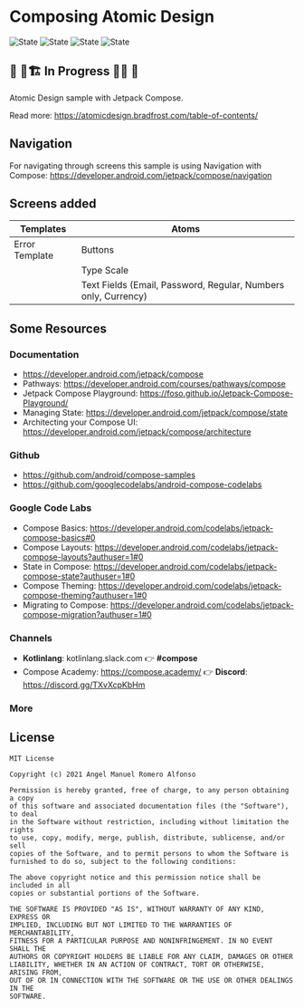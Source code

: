# Composing Atomic Design

![State](https://img.shields.io/badge/kotlin-v1.5.10-blueviolet)
![State](https://img.shields.io/badge/gradle-v7.0.0--beta03-blue)
![State](https://img.shields.io/badge/compose-v1.0.0--beta08-blue)
![State](https://img.shields.io/badge/navigation--compose-v2.4.0--alpha02-blue)

## 🚧 👷🏗️  In Progress  🔨👷 🚧
Atomic Design sample with Jetpack Compose.


Read more: https://atomicdesign.bradfrost.com/table-of-contents/

## Navigation
For navigating through screens this sample is using Navigation with Compose:
https://developer.android.com/jetpack/compose/navigation

## Screens added
| Templates      | Atoms                                                         |
| ------------   | ----------                                                    |
| Error Template | Buttons                                                       |
|                | Type Scale                                                    |
|                | Text Fields (Email, Password, Regular, Numbers only, Currency)|

## Some Resources

### Documentation
* https://developer.android.com/jetpack/compose
* Pathways: https://developer.android.com/courses/pathways/compose
* Jetpack Compose Playground: https://foso.github.io/Jetpack-Compose-Playground/
* Managing State: https://developer.android.com/jetpack/compose/state
* Architecting your Compose UI: https://developer.android.com/jetpack/compose/architecture


### Github
* https://github.com/android/compose-samples
* https://github.com/googlecodelabs/android-compose-codelabs

### Google Code Labs
* Compose Basics: https://developer.android.com/codelabs/jetpack-compose-basics#0
* Compose Layouts: https://developer.android.com/codelabs/jetpack-compose-layouts?authuser=1#0
* State in Compose: https://developer.android.com/codelabs/jetpack-compose-state?authuser=1#0
* Compose Theming: https://developer.android.com/codelabs/jetpack-compose-theming?authuser=1#0
* Migrating to Compose: https://developer.android.com/codelabs/jetpack-compose-migration?authuser=1#0

### Channels
* **Kotlinlang**: kotlinlang.slack.com 👉 **#compose**
* Compose Academy: https://compose.academy/ 👉 **Discord**: https://discord.gg/TXvXcpKbHm

### More


## License
```
MIT License

Copyright (c) 2021 Angel Manuel Romero Alfonso

Permission is hereby granted, free of charge, to any person obtaining a copy
of this software and associated documentation files (the "Software"), to deal
in the Software without restriction, including without limitation the rights
to use, copy, modify, merge, publish, distribute, sublicense, and/or sell
copies of the Software, and to permit persons to whom the Software is
furnished to do so, subject to the following conditions:

The above copyright notice and this permission notice shall be included in all
copies or substantial portions of the Software.

THE SOFTWARE IS PROVIDED "AS IS", WITHOUT WARRANTY OF ANY KIND, EXPRESS OR
IMPLIED, INCLUDING BUT NOT LIMITED TO THE WARRANTIES OF MERCHANTABILITY,
FITNESS FOR A PARTICULAR PURPOSE AND NONINFRINGEMENT. IN NO EVENT SHALL THE
AUTHORS OR COPYRIGHT HOLDERS BE LIABLE FOR ANY CLAIM, DAMAGES OR OTHER
LIABILITY, WHETHER IN AN ACTION OF CONTRACT, TORT OR OTHERWISE, ARISING FROM,
OUT OF OR IN CONNECTION WITH THE SOFTWARE OR THE USE OR OTHER DEALINGS IN THE
SOFTWARE.
```

